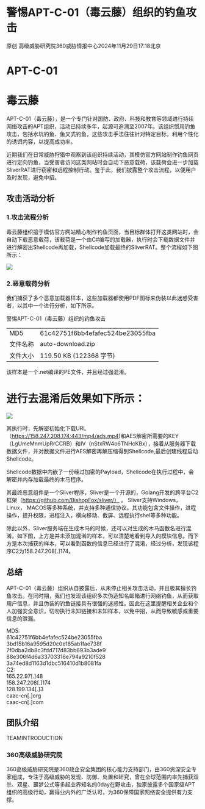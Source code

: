 # 警惕APT-C-01（毒云藤）组织的钓鱼攻击  

原创 高级威胁研究院360威胁情报中心2024年11月29日17:18北京  

# APT-C-01  

# 毒云藤  

APT-C-01（毒云藤），是一个专门针对国防、政府、科技和教育等领域进行持续网络攻击的APT组织，活动已持续多年，起源可追溯至2007年。该组织惯用钓鱼攻击，包括水坑钓鱼、鱼叉式钓鱼，这些攻击手法往往针对特定目标，利用个性化的诱饵内容，以提高成功率。  

近期我们在日常威胁狩猎中观察到该组织持续活动，其模仿官方网站制作钓鱼网页进行定向钓鱼，当受害者访问这类网站时会自动下恶意载荷，该载荷会进一步加载SliverRAT进行窃密和远程控制行动。鉴于此，我们披露整个攻击流程，以便用户及时发现，避免中招。  

## 攻击活动分析  

### 1.攻击流程分析  

毒云藤组织擅于模仿官方网站精心制作钓鱼页面，当目标群体打开这类网站时，会自动下载恶意载荷，该载荷是一个由C#编写的加载器，执行时会下载数据文件并进行解密出Shellcode再加载，Shellcode加载最终的SliverRAT。整个流程如下图所示：  

![](https://cdn-mineru.openxlab.org.cn/extract/0eabc2fa-84d7-49e5-89d8-61322c3cefc6/b87d61ffe0e338c78ccb6d08bea5c30f0a359757befd969ac3fa538e2008b152.jpg)  

### 2.恶意载荷分析  

我们捕获了多个恶意加载器样本，这些加载器都使用PDF图标来伪装以此迷惑受害者，以其中一个进行分析，如下所示。  

警惕APT-C-01（毒云藤）组织的钓鱼攻击  


<html><body><table><tr><td>MD5</td><td>61c42751f6bb4efafec524be23055fba</td></tr><tr><td>文件名称</td><td>auto-download.zip</td></tr><tr><td>文件大小</td><td>119.50 KB (122368 字节)</td></tr></table></body></html>  

该样本是一个.net编译的PE文件，并且经过强混淆。  

# 进行去混淆后效果如下所示：  

![](https://cdn-mineru.openxlab.org.cn/extract/0eabc2fa-84d7-49e5-89d8-61322c3cefc6/6d10d5ee6ee5dd723d480f8da8bce52b064f4baebe1d1d4c1ed36d93756710f0.jpg)  

其执行时，先解密初始化下载URL（https://158.247.208.174:443/mp4/ads.mp4)和AES解密所需要的KEY（LgUmeMnmUpRrCCRB）和IV（nStxRW4o6TNHcKBx），接着从服务器下载数据文件，并对数据文件进行AES解密再解压缩得到Shellcode,最后创建线程启动Shellcode。  

Shellcode数据中内嵌了一份经过加密的Payload，Shellcode在执行过程中，会解密并内存加载最终的木马程序。  

其最终恶意组件是一个Sliver程序，Sliver是一个开源的，Golang开发的跨平台C2框架（https://github.com/BishopFox/sliver/） 。 Sliver支持Windows， Linux， MACOS等多种系统，并支持多种通信协议。其功能包含文件操作，进程操作，提升权限，进程注入，横向移动、截屏、远程执行shel等多种功能。  

除此以外，Sliver服务端在生成木马的时候，还可以对生成的木马函数名进行混淆。如下图，上方是并未添加混淆的样本，可以清楚地看到导入的模块信息。而下方是本次捕获的样本，可以看到函数的信息已经进行了混淆，经过分析，发现该程序C2为158.247.208[.]174。  

## 总结  

APT-C-01（毒云藤）组织从自披露后，从未停止相关攻击活动，并且极其擅长钓鱼攻击。在同时期，我们也发现该组织多次伪造知名邮箱进行网络钓鱼，从而获取用户信息，并且伪装的钓鱼链接具有很强的迷惑性。因此在这里提醒相关企业和个人加强安全意识，切勿执行未知链接和未知样本，以免中招，从而导致敏感或重要信息的泄漏。  

MD5:  
61c42751f6bb4efafec524be23055fba  
3bd15b16a9595d20c0e185ab1fae738f  
7f0dba2db8c3fdd717d83bb693b3ade9  
88e306f4d6a33703316e794a9210f528  
3a74ed8d1163d1dbc516410d1b8081fa  
C2:  
165.22.97[.]48  
158.247.208[.]174  
128.199.134[.]3  
caac-cn[.]org  
caac-cn[.]com  

## 团队介绍  

TEAMINTRODUCTION  

### 360高级威胁研究院  

360高级威胁研究院是360政企安全集团的核心能力支持部门，由360资深安全专家组成，专注于高级威胁的发现、防御、处置和研究，曾在全球范围内率先捕获双杀、双星、噩梦公式等多起业界知名的0day在野攻击，独家披露多个国家级APT组织的高级行动，赢得业内外的广泛认可，为360保障国家网络安全提供有力支撑。  